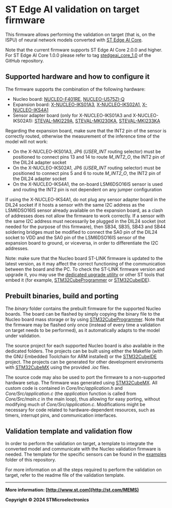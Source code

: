 # ST Edge AI validation on target firmware

This firmware allows performing the validation on target (that is, on the ISPU) of neural network models converted with [ST Edge AI Core](https://www.st.com/en/development-tools/stedgeai-core.html).

Note that the current firmware supports ST Edge AI Core 2.0.0 and higher. For ST Edge AI Core 1.0.0 please refer to tag [stedgeai_core_1.0](https://github.com/STMicroelectronics/st-mems-ispu/tree/stedgeai_core_1.0) of the GitHub repository.

## Supported hardware and how to configure it

The firmware supports the combination of the following hardware:
 - Nucleo board: [NUCLEO-F401RE](https://www.st.com/en/evaluation-tools/nucleo-f401re.html), [NUCLEO-U575ZI-Q](https://www.st.com/en/evaluation-tools/nucleo-u575zi-q.html)
 - Expansion board: [X-NUCLEO-IKS01A3](https://www.st.com/en/ecosystems/x-nucleo-iks01a3.html), [X-NUCLEO-IKS02A1](https://www.st.com/en/ecosystems/x-nucleo-iks02a1.html), [X-NUCLEO-IKS4A1](https://www.st.com/en/ecosystems/x-nucleo-iks4a1.html)
 - Sensor adapter board (only for X-NUCLEO-IKS01A3 and X-NUCLEO-IKS02A1): [STEVAL-MKI229A](https://www.st.com/en/evaluation-tools/steval-mki229a.html), [STEVAL-MKI230KA](https://www.st.com/en/evaluation-tools/steval-mki230ka.html), [STEVAL-MKI233KA](https://www.st.com/en/evaluation-tools/steval-mki233ka.html)

Regarding the expansion board, make sure that the INT2 pin of the sensor is correctly routed, otherwise the measurement of the inference time of the model will not work:
 - On the X-NUCLEO-IKS01A3, JP6 (*USER_INT* routing selector) must be positioned to connect pins 13 and 14 to route *M_INT2_O*, the INT2 pin of the DIL24 adapter socket
 - On the X-NUCLEO-IKS02A1, JP6 (*USER_INT* routing selector) must be positioned to connect pins 5 and 6  to route *M_INT2_O*, the INT2 pin of the DIL24 adapter socket
 - On the X-NUCLEO-IKS4A1, the on-board LSM6DSO16IS sensor is used and routing the INT2 pin is not dependent on any jumper configuration

If using the X-NUCLEO-IKS4A1, do not plug any sensor adapter board in the DIL24 socket if it hosts a sensor with the same I2C address as the LSM6DSO16IS sensor already available on the expansion board, as a clash of addresses does not allow the firmware to work correctly. If a sensor with the same I2C address must necessarily be plugged in the DIL24 socket (not needed for the purpose of this firmware), then SB34, SB35, SB43 and SB44 soldering bridges must be modified to connect the SA0 pin of the DIL24 socket to VDD and the SA0 pin of the LSM6DSO16IS sensor of the expansion board to ground, or viceversa, in order to differentiate the I2C addresses.

 Note: make sure that the Nucleo board ST-LINK firmware is updated to the latest version, as it may affect the correct functioning of the communication between the board and the PC. To check the ST-LINK firmware version and upgrade it, you may use the [dedicated upgrade utility](https://www.st.com/en/development-tools/stsw-link007.html) or other ST tools that embed it (for example, [STM32CubeProgrammer](https://www.st.com/en/development-tools/stm32cubeprog.html) or [STM32CubeIDE](https://www.st.com/en/development-tools/stm32cubeide.html)).

## Prebuilt binaries, build and porting

The *binary* folder contains the prebuilt firmware for the supported Nucleo boards. The board can be flashed by simply copying the binary file to the Nucleo board mass storage or by using [STM32CubeProgrammer](https://www.st.com/en/development-tools/stm32cubeprog.html). Note that the firmware may be flashed only once (instead of every time a validation on target needs to be performed), as it automatically adapts to the model under validation.

The source project for each supported Nucleo board is also available in the dedicated folders. The projects can be built using either the Makefile (with the GNU Embedded Toolchain for ARM installed) or the [STM32CubeIDE](https://www.st.com/en/development-tools/stm32cubeide.html) project. The projects can be generated for other development enviroments with [STM32CubeMX](https://www.st.com/en/development-tools/stm32cubemx.html) using the provided *.ioc* files.

The source code may also be used to port the firmware to a non-supported hardware setup. The firmware was generated using [STM32CubeMX](https://www.st.com/en/development-tools/stm32cubemx.html). All custom code is contained in *Core/Inc/application.h* and *Core/Src/application.c* (the *application* function is called from *Core/Src/main.c* in the main loop), thus allowing for easy porting, without modifying much of *Core/Src/application.c*. Modifications might be necessary for code related to hardware-dependent resources, such as timers, interrupt pins, and communication interfaces.

## Validation template and validation flow

In order to perform the validation on target, a template to integrate the converted model and communicate with the Nucleo validation firmware is needed. The template for the specific sensors can be found in the [examples](https://github.com/STMicroelectronics/ispu-examples) folder of this repository.

For more information on all the steps required to perform the validation on target, refer to the readme file of the validation template.

------

**More information: [http://www.st.com](http://st.com/MEMS)**

**Copyright © 2024 STMicroelectronics**
